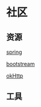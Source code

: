 # 社区

## 资源

[spring](https://spring.io/guides/gs/serving-web-content/)

[bootstream](https://v3.bootcss.com/getting-started/#top)

[okHttp](https://square.github.io/okhttp/)

## 工具
